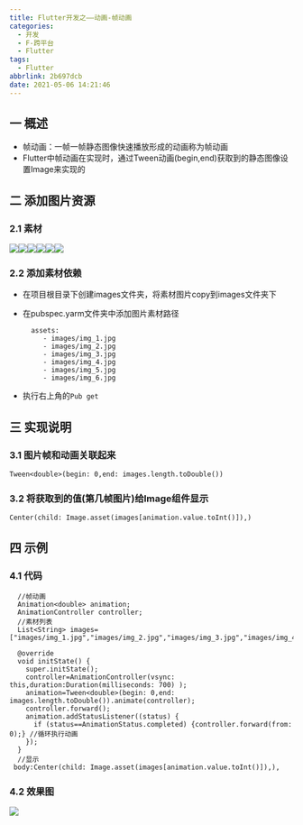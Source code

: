 ```yaml
---
title: Flutter开发之——动画-帧动画
categories:
  - 开发
  - F-跨平台
  - Flutter
tags:
  - Flutter
abbrlink: 2b697dcb
date: 2021-05-06 14:21:46
---
```

## 一 概述

* 帧动画：一帧一帧静态图像快速播放形成的动画称为帧动画
* Flutter中帧动画在实现时，通过Tween动画(begin,end)获取到的静态图像设置Image来实现的

<!--more-->

## 二 添加图片资源

### 2.1 素材

![][1]![][2]![][3]![][4]![][5]![][6]

### 2.2 添加素材依赖

* 在项目根目录下创建images文件夹，将素材图片copy到images文件夹下

* 在pubspec.yarm文件夹中添加图片素材路径

  ```
    assets:
       - images/img_1.jpg
       - images/img_2.jpg
       - images/img_3.jpg
       - images/img_4.jpg
       - images/img_5.jpg
       - images/img_6.jpg
  ```

* 执行右上角的`Pub get`

## 三 实现说明

### 3.1 图片帧和动画关联起来

```
Tween<double>(begin: 0,end: images.length.toDouble())
```

### 3.2 将获取到的值(第几帧图片)给Image组件显示

```
Center(child: Image.asset(images[animation.value.toInt()]),)
```

## 四 示例

### 4.1 代码

```
  //帧动画
  Animation<double> animation;
  AnimationController controller;
  //素材列表
  List<String> images=["images/img_1.jpg","images/img_2.jpg","images/img_3.jpg","images/img_4.jpg","images/img_5.jpg","images/img_6.jpg"];
  
  @override
  void initState() {
    super.initState();
    controller=AnimationController(vsync: this,duration:Duration(milliseconds: 700) );
    animation=Tween<double>(begin: 0,end: images.length.toDouble()).animate(controller);
    controller.forward();
    animation.addStatusListener((status) {
      if (status==AnimationStatus.completed) {controller.forward(from: 0);} //循环执行动画
    });
  }
  //显示
 body:Center(child: Image.asset(images[animation.value.toInt()]),), 
```

### 4.2 效果图
![][7]



[1]:https://jsd.onmicrosoft.cn/gh/PGzxc/CDN/blog-flutter/flutter-frame-img_1.jpg
[2]:https://jsd.onmicrosoft.cn/gh/PGzxc/CDN/blog-flutter/flutter-frame-img_2.jpg
[3]:https://jsd.onmicrosoft.cn/gh/PGzxc/CDN/blog-flutter/flutter-frame-img_3.jpg
[4]:https://jsd.onmicrosoft.cn/gh/PGzxc/CDN/blog-flutter/flutter-frame-img_4.jpg
[5]:https://jsd.onmicrosoft.cn/gh/PGzxc/CDN/blog-flutter/flutter-frame-img_5.jpg
[6]:https://jsd.onmicrosoft.cn/gh/PGzxc/CDN/blog-flutter/flutter-frame-img_6.jpg
[7]:https://jsd.onmicrosoft.cn/gh/PGzxc/CDN/blog-flutter/flutter-frame-animal.gif